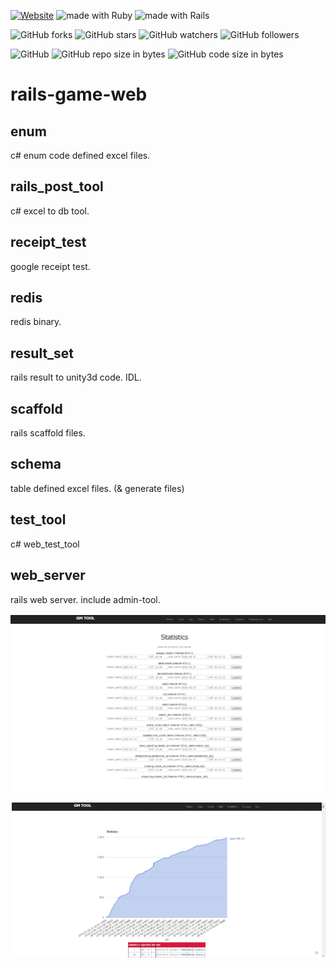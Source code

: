 [![Website](https://img.shields.io/website-up-down-green-red/http/shields.io.svg?label=elky-essay)](https://elky84.github.io)
<img src="https://img.shields.io/badge/made%20with-Ruby-red.svg" alt="made with Ruby">
<img src="https://img.shields.io/badge/made%20with-Rails-orange.svg" alt="made with Rails">

![GitHub forks](https://img.shields.io/github/forks/elky84/rails-game-web.svg?style=social&label=Fork)
![GitHub stars](https://img.shields.io/github/stars/elky84/rails-game-web.svg?style=social&label=Stars)
![GitHub watchers](https://img.shields.io/github/watchers/elky84/rails-game-web.svg?style=social&label=Watch)
![GitHub followers](https://img.shields.io/github/followers/elky84.svg?style=social&label=Follow)

![GitHub](https://img.shields.io/github/license/mashape/apistatus.svg)
![GitHub repo size in bytes](https://img.shields.io/github/repo-size/elky84/rails-game-web.svg)
![GitHub code size in bytes](https://img.shields.io/github/languages/code-size/elky84/rails-game-web.svg)

# rails-game-web

## enum
c# enum code defined excel files.

## rails_post_tool
c# excel to db tool.

## receipt_test
google receipt test.

## redis
redis binary.

## result_set
rails result to unity3d code. IDL.

## scaffold
rails scaffold files.

## schema
table defined excel files. (& generate files)

## test_tool
c# web_test_tool

## web_server
rails web server.
include admin-tool.

![rails_game_web_01](./rails_game_web_01.png)

![rails_game_web_02](./rails_game_web_02.png)

